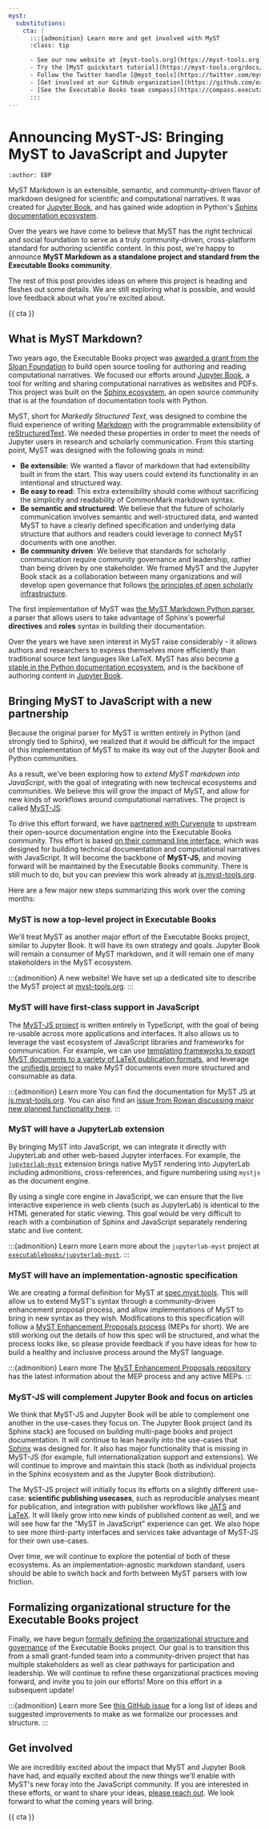 ```yaml
---
myst:
  substitutions:
    cta: |
      :::{admonition} Learn more and get involved with MyST
      :class: tip

      - See our new website at [myst-tools.org](https://myst-tools.org).
      - Try the [MyST quickstart tutorial](https://myst-tools.org/docs/mystjs/quickstart).
      - Follow the Twitter handle [@myst_tools](https://twitter.com/myst_tools).
      - [Get involved at our GitHub organization](https://github.com/executablebooks).
      - [See the Executable Books team compass](https://compass.executablebooks.org) for more about out organization.
      :::
---
```

# Announcing MyST-JS: Bringing MyST to JavaScript and Jupyter

```{post} 2023-02-09
:author: EBP
```

MyST Markdown is an extensible, semantic, and community-driven flavor of markdown designed for scientific and computational narratives.
It was created for [Jupyter Book](https://jupyterbook.org), and has gained wide adoption in Python's [Sphinx documentation ecosystem](https://myst-parser.readthedocs.io/en/latest/sphinx/intro.html).

Over the years we have come to believe that MyST has the right technical and social foundation to serve as a truly community-driven, cross-platform standard for authoring scientific content.
In this post, we're happy to announce **MyST Markdown as a standalone project and standard from the Executable Books community**.

The rest of this post provides ideas on where this project is heading and fleshes out some details.
We are still exploring what is possible, and would love feedback about what you're excited about.

{{ cta }}

## What is MyST Markdown?

Two years ago, the Executable Books project was [awarded a grant from the Sloan Foundation](../2020-02-25-hello-world) to build open source tooling for authoring and reading computational narratives.
We focused our efforts around [Jupyter Book](https://jupyterbook.org), a tool for writing and sharing computational narratives as websites and PDFs.
This project was built on the [Sphinx ecosystem](https://sphinx-doc.org), an open source community that is at the foundation of documentation tools with Python.

MyST, short for _Markedly Structured Text_, was designed to combine the fluid experience of writing [Markdown](https://commonmark.org/) with the programmable extensibility of [reStructuredText](https://docutils.sourceforge.io/rst.html).
We needed these properties in order to meet the needs of Jupyter users in research and scholarly communication.
From this starting point, MyST was designed with the following goals in mind:

- **Be extensible**: We wanted a flavor of markdown that had extensibility built in from the start. This way users could extend its functionality in an intentional and structured way.
- **Be easy to read**: This extra extensibility should come without sacrificing the simplicity and readability of CommonMark markdown syntax.
- **Be semantic and structured**: We believe that the future of scholarly communication involves semantic and well-structured data, and wanted MyST to have a clearly defined specification and underlying data structure that authors and readers could leverage to connect MyST documents with one another.
- **Be community driven**: We believe that standards for scholarly communication require community governance and leadership, rather than being driven by one stakeholder. We framed MyST and the Jupyter Book stack as a collaboration between many organizations and will develop open governance that follows [the principles of open scholarly infrastructure](https://openscholarlyinfrastructure.org/).

The first implementation of MyST was [the MyST Markdown Python parser](https://myst-parser.readthedocs.io), a parser that allows users to take advantage of Sphinx's powerful **directives** and **roles** syntax in building their documentation.

Over the years we have seen interest in MyST raise considerably - it allows authors and researchers to express themselves more efficiently than traditional source text languages like LaTeX.
MyST has also become [a staple in the Python documentation ecosystem](https://www.sphinx-doc.org/en/master/usage/markdown.html), and is the backbone of authoring content in [Jupyter Book](https://jupyterbook.org).

## Bringing MyST to JavaScript with a new partnership

Because the original parser for MyST is written entirely in Python (and strongly tied to Sphinx), we realized that it would be difficult for the impact of this implementation of MyST to make its way out of the Jupyter Book and Python communities.

As a result, we've been exploring how to _extend MyST markdown into JavaScript_, with the goal of integrating with new technical ecosystems and communities.
We believe this will grow the impact of MyST, and allow for new kinds of workflows around computational narratives.
The project is called [MyST-JS](https://myst-tools.org/docs/mystjs).

To drive this effort forward, we have [partnered with Curvenote](https://curvenote.com) to upstream their open-source documentation engine into the Executable Books community.
This effort is based [on their command line interface](https://curvenote.com/docs/cli), which was designed for building technical documentation and computational narratives with JavaScript.
It will become the backbone of **MyST-JS**, and moving forward will be maintained by the Executable Books community.
There is still much to do, but you can preview this work already at [js.myst-tools.org](https://myst-tools.org/docs/mystjs).

Here are a few major new steps summarizing this work over the coming months:

### MyST is now a top-level project in Executable Books

We'll treat MyST as another major effort of the Executable Books project, similar to Jupyter Book.
It will have its own strategy and goals.
Jupyter Book will remain a consumer of MyST markdown, and it will remain one of many stakeholders in the MyST ecosystem.

:::{admonition} A new website!
We have set up a dedicated site to describe the MyST project at [myst-tools.org](https://myst-tools.org).
:::

### MyST will have first-class support in JavaScript

The [MyST-JS project](https://github.com/executablebooks/mystjs) is written entirely in TypeScript, with the goal of being re-usable across more applications and interfaces.
It also allows us to leverage the vast ecosystem of JavaScript libraries and frameworks for communication.
For example, we can use [templating frameworks to export MyST documents to a variety of LaTeX publication formats](https://github.com/myst-templates), and leverage the [unifiedjs project](https://unifiedjs.com/) to make MyST documents even more structured and consumable as data.

:::{admonition} Learn more
You can find the documentation for MyST JS at [js.myst-tools.org](https://myst-tools.org/docs/mystjs). You can also find an [issue from Rowan discussing major new planned functionality here](https://github.com/executablebooks/meta/issues/838).
:::

### MyST will have a JupyterLab extension

By bringing MyST into JavaScript, we can integrate it directly with JupyterLab and other web-based Jupyter interfaces.
For example, the [`jupyterlab-myst`](https://github.com/executablebooks/jupyterlab-myst) extension brings native MyST rendering into JupyterLab including admonitions, cross-references, and figure numbering using `mystjs` as the document engine.

By using a single core engine in JavaScript, we can ensure that the live interactive experience in web clients (such as JupyterLab) is identical to the HTML generated for static viewing.
This goal would be very difficult to reach with a combination of Sphinx and JavaScript separately rendering static and live content.

:::{admonition} Learn more
Learn more about the `jupyterlab-myst` project at [`executablebooks/jupyterlab-myst`](https://github.com/executablebooks/jupyterlab-myst).
:::

### MyST will have an implementation-agnostic specification

We are creating a formal definition for MyST at [spec.myst.tools](https://myst-tools.org/docs/spec).
This will allow us to extend MyST's syntax through a community-driven enhancement proposal process, and allow implementations of MyST to bring in new syntax as they wish.
Modifications to this specification will follow a [MyST Enhancement Proposals process](https://github.com/executablebooks/myst-enhancement-proposals) (MEPs for short).
We are still working out the details of how this spec will be structured, and what the process looks like, so please provide feedback if you have ideas for how to build a healthy and inclusive process around the MyST language.

:::{admonition} Learn more
The [MyST Enhancement Proposals repository](https://github.com/executablebooks/myst-enhancement-proposals) has the latest information about the MEP process and any active MEPs.
:::

### MyST-JS will complement Jupyter Book and focus on articles

We think that MyST-JS and Jupyter Book will be able to complement one another in the use-cases they focus on.
The Jupyter Book project (and its Sphinx stack) are focused on building multi-page books and project documentation.
It will continue to lean heavily into the use-cases that [Sphinx](https://sphinx-doc.org) was designed for.
It also has major functionality that is missing in MyST-JS (for example, full internationalization support and extensions).
We will continue to improve and maintain this stack (both as individual projects in the Sphinx ecosystem and as the Jupyter Book distribution).

The MyST-JS project will initially focus its efforts on a slightly different use-case: **scientific publishing usecases**, such as reproducible analyses meant for publication, and integration with publisher workflows like [JATS](https://en.wikipedia.org/wiki/Journal_Article_Tag_Suite) and [LaTeX](https://www.latex-project.org/).
It will likely grow into new kinds of published content as well, and we will see how far the "MyST in JavaScript" experience can get.
We also hope to see more third-party interfaces and services take advantage of MyST-JS for their own use-cases.

Over time, we will continue to explore the potential of both of these ecosystems.
As an implementation-agnostic markdown standard, users should be able to switch back and forth between MyST parsers with low friction.

## Formalizing organizational structure for the Executable Books project

Finally, we have begun [formally defining the organizational structure and governance](https://compass.executablebooks.org/) of the Executable Books project.
Our goal is to transition this from a small grant-funded team into a community-driven project that has multiple stakeholders as well as clear pathways for participation and leadership.
We will continue to refine these organizational practices moving forward, and invite you to join our efforts!
More on this effort in a subsequent update!

:::{admonition} Learn more
See [this GitHub issue](https://github.com/executablebooks/meta/issues/493) for a long list of ideas and suggested improvements to make as we formalize our processes and structure.
:::

## Get involved

We are incredibly excited about the impact that MyST and Jupyter Book have had, and equally excited about the new things we'll enable with MyST's new foray into the JavaScript community. If you are interested in these efforts, or want to share your ideas, [please reach out](https://github.com/executablebooks/meta/discussions). We look forward to what the coming years will bring.

{{ cta }}
